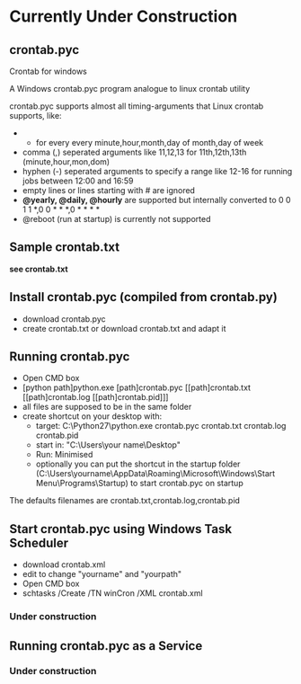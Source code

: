 # Currently Under Construction
## crontab.pyc
Crontab for windows

A Windows crontab.pyc program analogue to linux crontab utility

crontab.pyc supports almost all timing-arguments that Linux crontab supports, like:
* * for every every minute,hour,month,day of month,day of week
* comma (,) seperated arguments like 11,12,13 for 11th,12th,13th (minute,hour,mon,dom)
* hyphen (-) seperated arguments to specify a range like 12-16 for running jobs between 12:00 and 16:59
* empty lines or lines starting with # are ignored
* **@yearly, @daily, @hourly** are supported but internally converted to 0 0 1 1 *,0 0 * * *,0 * * * *
* @reboot (run at startup) is currently not supported

## Sample crontab.txt

**see crontab.txt**

## Install crontab.pyc (compiled from crontab.py)

* download crontab.pyc
* create crontab.txt or download crontab.txt and adapt it

## Running crontab.pyc

* Open CMD box
* [python path]python.exe [path]crontab.pyc [[path]crontab.txt [[path]crontab.log [[path]crontab.pid]]]
* all files are supposed to be in the same folder
* create shortcut on your desktop with: 
  * target: C:\Python27\python.exe crontab.pyc crontab.txt crontab.log crontab.pid
  * start in: "C:\Users\your name\Desktop"
  * Run: Minimised
  * optionally you can put the shortcut in the startup folder (C:\Users\yourname\AppData\Roaming\Microsoft\Windows\Start Menu\Programs\Startup) to start crontab.pyc on startup

The defaults filenames are crontab.txt,crontab.log,crontab.pid

## Start crontab.pyc using Windows Task Scheduler

* download crontab.xml
* edit to change "yourname" and "yourpath"
* Open CMD box
* schtasks /Create /TN winCron /XML crontab.xml

### Under construction

## Running crontab.pyc as a Service

### Under construction

